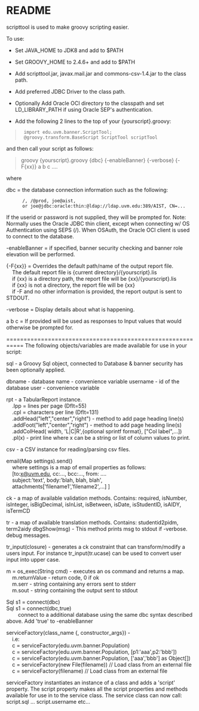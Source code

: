 # README #

scripttool is used to make groovy scripting easier.


To use:
- Set JAVA_HOME to JDK8 and add to $PATH
- Set GROOVY_HOME to 2.4.6+ and add to $PATH
- Add scripttool.jar, javax.mail.jar and commons-csv-1.4.jar to the class path.
- Add preferred JDBC Driver to the class path.
- Optionally Add Oracle OCI directory to the classpath  and set LD_LIBRARY_PATH if using Oracle SEP's authentication.

- Add the following 2 lines to the top of your {yourscript}.groovy:  
>      import edu.uvm.banner.ScriptTool;
>      @groovy.transform.BaseScript ScriptTool scriptTool

and then call your script as follows:

>groovy {yourscript}.groovy {dbc} {-enableBanner} {-verbose} {-F{xx}} a b c ....

where

dbc = the database connection information such as the following: 
~~~~
      /, /@prod, joe@aist, 
      or joe@jdbc:oracle:thin:@ldap://ldap.uvm.edu:389/AIST, CN=...
~~~~
If the userid or password is not supplied, they will be prompted for.
Note: Normally uses the Oracle JDBC thin client, except when 
connecting w/ OS Authentication using SEPS (/). When OSAuth,
the Oracle OCI client is used to connect to the database.

-enableBanner = if specified, banner security checking and banner role 
                elevation will be performed.

{-F{xx}} = Overrides the default path/name of the output report file.  
    &nbsp;&nbsp;&nbsp;&nbsp;The default report file is {current directory}/{yourscript}.lis  
    &nbsp;&nbsp;&nbsp;&nbsp;if {xx} is a directory path, the report file will be {xx}/{yourscript}.lis  
	&nbsp;&nbsp;&nbsp;&nbsp;if {xx} is not a directory, the report file will be {xx}  
	&nbsp;&nbsp;&nbsp;&nbsp;if -F and no other information is provided, the report output is sent to STDOUT.  

-verbose = Display details about what is happening.

a  b c = If provided will be used as responses to Input values that would 
		otherwise be prompted for.

===========================================================
The following objects/variables are made available for use in your script:

sql - a Groovy Sql object, connected to Database & banner security has been 
		optionally applied.

dbname   - database name   - convenience variable
username - id of the database user  - convenience variable

rpt - a TabularReport instance.  
    &nbsp;&nbsp;&nbsp;&nbsp;.lpp = lines per page (Dflt=55)  
    &nbsp;&nbsp;&nbsp;&nbsp;.cpl = characters per line (Dflt=131)  
    &nbsp;&nbsp;&nbsp;&nbsp;.addHead("left","center","right") - method to add page heading line(s)  
    &nbsp;&nbsp;&nbsp;&nbsp;.addFoot("left","center","right") - method to add page heading line(s)  
    &nbsp;&nbsp;&nbsp;&nbsp;.addColHead( width, 'L|C|R',{optional sprintf format}, ["Col label",...])  
    &nbsp;&nbsp;&nbsp;&nbsp;.pl(x) - print line where x can be a string or list of column values to print.  

csv - a CSV instance for reading/parsing csv files.

email(Map settings).send()  
    &nbsp;&nbsp;&nbsp;&nbsp;where settings is a map of email properties as follows:  
    &nbsp;&nbsp;&nbsp;&nbsp;[to:x@uvm.edu, cc:..., bcc:..., from: ....  
    &nbsp;&nbsp;&nbsp;&nbsp;subject:'text', body:'blah, blah, blah',  
    &nbsp;&nbsp;&nbsp;&nbsp;attachments['filename1','filename2',...] ]  

ck       - a map of available validation methods. Contains:
          required, isNumber, isInteger, isBigDecimal, isInList, isBetween, 
          isDate, isStudentID, isAIDY, isTermCD

tr       - a map of available translation methods. Contains:
          studentid2pidm, term2aidy
dbgShow(msg) - This method prints msg to stdout if -verbose. debug messages.

tr_input(closure) - generates a ck constraint that can transform/modify
    a users input. For instance tr_input(tr.ucase) can be used to convert
    user input into upper case.

m = os_exec(String cmd) - executes an os command and returns a map.  
        &nbsp;&nbsp;&nbsp;&nbsp;m.returnValue - return code, 0 if ok  
        &nbsp;&nbsp;&nbsp;&nbsp;m.serr - string containing any errors sent to stderr  
        &nbsp;&nbsp;&nbsp;&nbsp;m.sout - string containing the output sent to stdout  

Sql s1 = connect(dbc)  
Sql s1 = connect(dbc,true)  
         &nbsp;&nbsp;&nbsp;&nbsp;&nbsp;&nbsp;&nbsp;&nbsp;connect to a additional database using the same dbc syntax described above. Add 'true' to -enableBanner  

serviceFactory(class_name {, constructor_args}) -  
&nbsp;&nbsp;&nbsp;&nbsp;i.e:  
&nbsp;&nbsp;&nbsp;&nbsp;c = serviceFactory(edu.uvm.banner.Population)  
&nbsp;&nbsp;&nbsp;&nbsp;c = serviceFactory(edu.uvm.banner.Population, [p1:'aaa',p2:'bbb'])   
&nbsp;&nbsp;&nbsp;&nbsp;c = serviceFactory(edu.uvm.banner.Population, ['aaa','bbb']  as Object[])  
&nbsp;&nbsp;&nbsp;&nbsp;c = serviceFactory(new File(filename))  // Load class from an external file  
&nbsp;&nbsp;&nbsp;&nbsp;c = serviceFactory(filename)   // Load class from an external file  

serviceFactory instantiates an instance of a class and adds a 'script' 
property. The script property makes all the script properties and methods 
available for use in to the service class.
The service class can now call:  script.sql ... script.username  etc...


